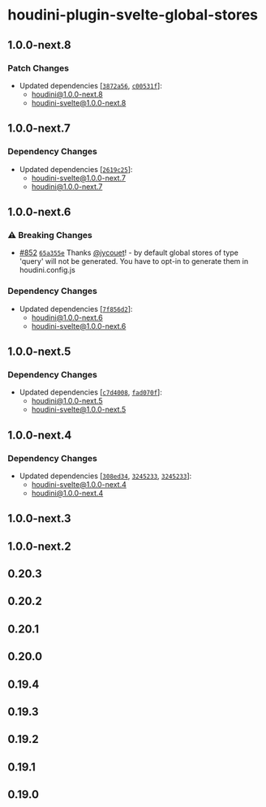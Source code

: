 # houdini-plugin-svelte-global-stores

## 1.0.0-next.8

### Patch Changes

-   Updated dependencies [[`3872a56`](https://github.com/HoudiniGraphql/houdini/commit/3872a5603b791e2530b3617bf61422e7444a483e), [`c00531f`](https://github.com/HoudiniGraphql/houdini/commit/c00531f9e5e4e57281d845816a3c92ec17faf6b8)]:
    -   houdini@1.0.0-next.8
    -   houdini-svelte@1.0.0-next.8

## 1.0.0-next.7

### Dependency Changes

-   Updated dependencies [[`2619c25`](https://github.com/HoudiniGraphql/houdini/commit/2619c25d643752fb53f9ac812f022463edc8a791)]:
    -   houdini-svelte@1.0.0-next.7
    -   houdini@1.0.0-next.7

## 1.0.0-next.6

### ⚠️ Breaking Changes

-   [#852](https://github.com/HoudiniGraphql/houdini/pull/852) [`65a355e`](https://github.com/HoudiniGraphql/houdini/commit/65a355e68a2c68329356a4d639adf3e1328aa435) Thanks [@jycouet](https://github.com/jycouet)! - by default global stores of type 'query' will not be generated. You have to opt-in to generate them in houdini.config.js

### Dependency Changes

-   Updated dependencies [[`7f856d2`](https://github.com/HoudiniGraphql/houdini/commit/7f856d2b7b716b39bacae84de93b6a718bb10a84)]:
    -   houdini@1.0.0-next.6
    -   houdini-svelte@1.0.0-next.6

## 1.0.0-next.5

### Dependency Changes

-   Updated dependencies [[`c7d4008`](https://github.com/HoudiniGraphql/houdini/commit/c7d4008f67dd9e25cab4e3816d0459ad6ff7c436), [`fad070f`](https://github.com/HoudiniGraphql/houdini/commit/fad070f04bd82acdcd71ecdaed52783f468b5216)]:
    -   houdini@1.0.0-next.5
    -   houdini-svelte@1.0.0-next.5

## 1.0.0-next.4

### Dependency Changes

-   Updated dependencies [[`308ed34`](https://github.com/HoudiniGraphql/houdini/commit/308ed34af9be4913a1d5c9ac998ff53599601667), [`3245233`](https://github.com/HoudiniGraphql/houdini/commit/32452332c446a6a779a687bd80e2278f1e66ceef), [`3245233`](https://github.com/HoudiniGraphql/houdini/commit/32452332c446a6a779a687bd80e2278f1e66ceef)]:
    -   houdini-svelte@1.0.0-next.4
    -   houdini@1.0.0-next.4

## 1.0.0-next.3

## 1.0.0-next.2

## 0.20.3

## 0.20.2

## 0.20.1

## 0.20.0

## 0.19.4

## 0.19.3

## 0.19.2

## 0.19.1

## 0.19.0
